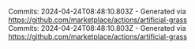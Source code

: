 Commits: 2024-04-24T08:48:10.803Z - Generated via https://github.com/marketplace/actions/artificial-grass
<br>
Commits: 2024-04-24T08:48:10.803Z - Generated via https://github.com/marketplace/actions/artificial-grass
<br>
